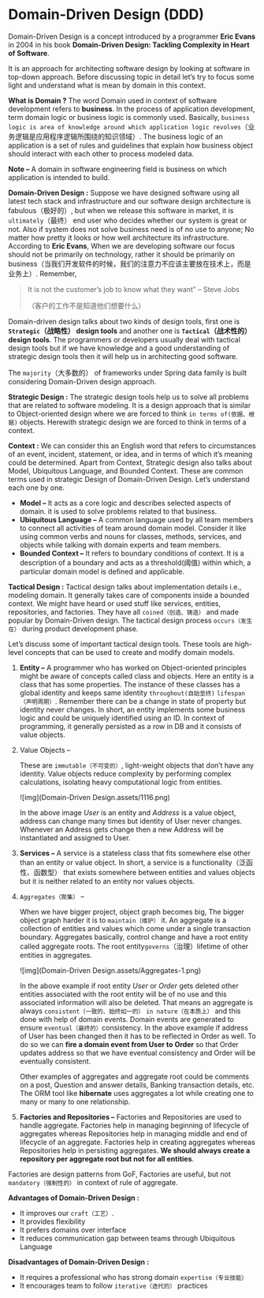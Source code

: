 # Domain-Driven Design (DDD)

Domain-Driven Design is a concept introduced by a programmer **Eric Evans** in 2004 in his book **Domain-Driven Design: Tackling Complexity in Heart of Software**.

It is an approach for architecting software design by looking at software in top-down approach. Before discussing topic in detail let’s try to focus some light and understand what is mean by domain in this context.

**What is Domain ?**
The word Domain used in context of software development refers to **business**. In the process of application development, term domain logic or business logic is commonly used. Basically, `business logic is area of knowledge around which application logic revolves`（业务逻辑是应用程序逻辑所围绕的知识领域）. The business logic of an application is a set of rules and guidelines that explain how business object should interact with each other to process modeled data.

**Note –**
A domain in software engineering field is business on which application is intended to build.

**Domain-Driven Design :**
Suppose we have designed software using all latest tech stack and infrastructure and our software design architecture is fabulous（极好的）, but when we release this software in market, it is `ultimately`（最终） end user who decides whether our system is great or not. Also if system does not solve business need is of no use to anyone; No matter how pretty it looks or how well architecture its infrastructure. According to **Eric Evans**, When we are developing software our focus should not be primarily on technology, rather it should be primarily on business（当我们开发软件的时候，我们的注意力不应该主要放在技术上，而是业务上）. Remember,

> It is not the customer’s job to know what they want” – Steve Jobs
>
> （客户的工作不是知道他们想要什么）

Domain-driven design talks about two kinds of design tools, first one is **`Strategic`（战略性） design tools** and another one is **`Tactical`（战术性的） design tools**. The programmers or developers usually deal with tactical design tools but if we have knowledge and a good understanding of strategic design tools then it will help us in architecting good software.

The `majority`（大多数的） of frameworks under Spring data family is built considering Domain-Driven design approach.

**Strategic Design :**
The strategic design tools help us to solve all problems that are related to software modeling. It is a design approach that is similar to Object-oriented design where we are forced to think `in terms of(依据、根据)` objects. Herewith strategic design we are forced to think in terms of a context.

**Context :**
We can consider this an English word that refers to circumstances of an event, incident, statement, or idea, and in terms of which it’s meaning could be determined.
Apart from Context, Strategic design also talks about Model, Ubiquitous Language, and Bounded Context. These are common terms used in strategic Design of Domain-Driven Design. Let’s understand each one by one.

- **Model –**
  It acts as a core logic and describes selected aspects of domain. it is used to solve problems related to that business.
- **Ubiquitous Language –**
  A common language used by all team members to connect all activities of team around domain model. Consider it like using common verbs and nouns for classes, methods, services, and objects while talking with domain experts and team members.
- **Bounded Context –**
  It refers to boundary conditions of context. It is a description of a boundary and acts as a threshold(阈值) within which, a particular domain model is defined and applicable.

**Tactical Design :**
Tactical design talks about implementation details i.e., modeling domain. It generally takes care of components inside a bounded context. We might have heard or used stuff like services, entities, repositories, and factories. They have all `coined（创造、铸造）` and made popular by Domain-Driven design. The tactical design process `occurs（发生在）` during product development phase.

Let’s discuss some of important tactical design tools. These tools are high-level concepts that can be used to create and modify domain models.

1. **Entity –**
   A programmer who has worked on Object-oriented principles might be aware of concepts called class and objects. Here an entity is a class that has some properties. The instance of these classes has a global identity and keeps same identity `throughout(自始至终)` `lifespan（声明周期）`. Remember there can be a change in state of property but identity never changes. In short, an entity implements some business logic and could be uniquely identified using an ID. In context of programming, it generally persisted as a row in DB and it consists of value objects.

2. Value Objects –

   These are `immutable（不可变的）`, light-weight objects that don’t have any identity. Value objects reduce complexity by performing complex calculations, isolating heavy computational logic from entities.

   ![img](Domain-Driven Design.assets/1116.png)

   In the above image *User* is an entity and *Address* is a value object, address can change many times but identity of User never changes. Whenever an Address gets change then a new Address will be instantiated and assigned to User.

3. **Services –**
   A service is a stateless class that fits somewhere else other than an entity or value object. In short, a service is a functionality（泛函性、函数型） that exists somewhere between entities and values objects but it is neither related to an entity nor values objects.

4. `Aggregates（聚集）` –

   When we have bigger project, object graph becomes big, The bigger object graph harder it is to `maintain（维护）` it. An aggregate is a collection of entities and values which come under a single transaction boundary. Aggregates basically, control change and have a root entity called aggregate roots. The root entity` governs `（治理）lifetime of other entities in aggregates.

   ![img](Domain-Driven Design.assets/Aggregates-1.png)

   In the above example if root entity *User* or *Order* gets deleted other entities associated with the root entity will be of no use and this associated information will also be deleted. That means an aggregate is always `consistent（一致的、始终如一的）` `in nature（在本质上）` and this done with help of domain events. Domain events are generated to ensure `eventual（最终的）`consistency.
   In the above example if address of User has been changed then it has to be reflected in Order as well. To do so we can **fire a domain event from User to Order** so that Order updates address so that we have eventual consistency and Order will be eventually consistent.

   Other examples of aggregates and aggregate root could be comments on a post, Question and answer details, Banking transaction details, etc. The ORM tool like **hibernate** uses aggregates a lot while creating one to many or many to one relationship.

5. **Factories and Repositories –**
   Factories and Repositories are used to handle aggregate. Factories help in managing beginning of lifecycle of aggregates whereas Repositories help in managing middle and end of lifecycle of an aggregate. Factories help in creating aggregates whereas Repositories help in persisting aggregates. **We should always create a repository per aggregate root but not for all entities**.

Factories are design patterns from GoF, Factories are useful, but not `mandatory（强制性的）` in context of rule of aggregate.

**Advantages of Domain-Driven Design :**

- It improves our `craft（工艺）`.
- It provides flexibility
- It prefers domains over interface
- It reduces communication gap between teams through Ubiquitous Language

**Disadvantages of Domain-Driven Design :**

- It requires a professional who has strong domain `expertise（专业技能）`
- It encourages team to follow `iterative（迭代的）` practices